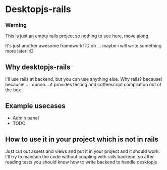 Desktopjs-rails
===============

### Warning

This is just an empty rails project so nothing to see here, move along.


It's just another awesome framework! :D
oh ... maybe i will write something more later! :D

Why desktopjs-rails
-------------------

I'll use rails at backend, but you can use anything else.
Why rails? because! because!... I dunno... it provides testing and coffeescript compilation out of the box 


Example usecases
----------------

* Admin panel
* TODO


How to use it in your project which is not in rails
---------------------------------------------------

Just cut out assets and views and put it in your project and it should work.
I'll try to maintain the code without coupling with rails backend, so after reading tests you should know how to write backend to handle desktopjs





 


